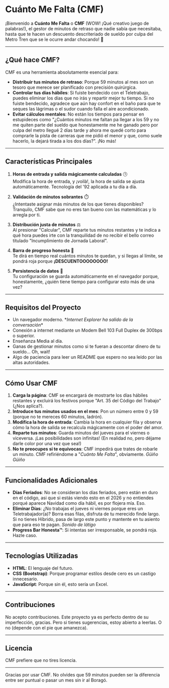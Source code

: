 # **Cuánto Me Falta (CMF)**

¡Bienvenido a **Cuánto Me Falta** o **CMF** (WOW! ¡Qué creativo juego de palabras!), el gestor de minutos de retraso que nadie sabía que necesitaba, hasta que te hacen un descuento descriteriado de sueldo por culpa del Metro Tren que se le ocurre andar chocando! 🎉 

---

## **¿Qué hace CMF?**

CMF es una herramienta absolutamente esencial para:

- **Distribuir tus minutos de retraso**: Porque 59 minutos al mes son un tesoro que merece ser planificado con precisión quirúrgica.
- **Controlar tus días hábiles**: Si fuiste bendecido con el Teletrabajo, puedes eliminar los días que no irás y repartir mejor tu tiempo. Si no fuiste bendecido, agradece que aún hay confort en el baño para que te seques las lágrimas o el sudor cuando falla el aire acondicionado.
- **Evitar cálculos mentales**: No están los tiempos para pensar en estupideces como "¿Cuántos minutos me faltan pa llegar a los 59 y no me quiten parte del sueldo que honestamente me he ganado pero por culpa del metro llegué 2 días tarde y ahora me quedé corto para comprarle la pista de carreras que me pidió el menor y que, como suele hacerlo, la dejará tirada a los dos días?". ¡No más!

---

## **Características Principales**

1. **Horas de entrada y salida mágicamente calculadas** 🕒  
   Modifica la hora de entrada, y ¡voilà!, la hora de salida se ajusta automáticamente. Tecnología del '92 aplicada a tu día a día.

2. **Validación de minutos sobrantes** ⏱️  
   ¿Intentaste asignar más minutos de los que tienes disponibles? Tranquilo, CMF sabe que no eres tan bueno con las matemáticas y lo arregla por ti.

3. **Distribución justa de minutos** ⚖️  
   Al presionar "Calcular", CMF reparte tus minutos restantes y te indica a qué hora puedes irte con la tranquilidad de no recibir el bello correo titulado "Incumplimiento de Jornada Laboral".

4. **Barra de progreso honesta** 🎯  
   Te dirá en tiempo real cuántos minutos te quedan, y si llegas al límite, se pondrá roja porque **¡DESCUENTOOOOOOOO!**

5. **Persistencia de datos** 💾  
   Tu configuración se guarda automáticamente en el navegador porque, honestamente, ¿quién tiene tiempo para configurar esto más de una vez?

---

## **Requisitos del Proyecto**

- Un navegador moderno. \**Internet Explorer ha salido de la conversación*\*
- Conexión a internet mediante un Modem Bell 103 Full Duplex de 300bps o superior.
- Enseñanza Media al día.
- Ganas de gestionar minutos como si te fueran a descontar dinero de tu sueldo... Oh, wait!
- Algo de paciencia para leer un README que espero no sea leído por las altas autoridades.

---

## **Cómo Usar CMF**

1. **Carga la página**: CMF se encargará de mostrarte los días hábiles restantes y excluirá los festivos porque "Art. 35 del Código del Trabajo" (¿Nos aplica?).
2. **Introduce tus minutos usados en el mes**: Pon un número entre 0 y 59 (porque no te mereces 60 minutos, ladrón).
3. **Modifica la hora de entrada**: Cambia la hora en cualquier fila y observa cómo la hora de salida se recalcula mágicamente con el poder del amor.
4. **Reparte tus minutos**: Guarda minutos del jueves para el viernes o viceversa. ¡Las posibilidades son infinitas! (En realidad no, pero déjame darle color por una vez que sea!)
5. **No te preocupes si te equivocas**: CMF impedirá que trates de robarle un minuto. CMF refiriéndome a "*Cuánto Me Falta*", obviamente. *Güiño* *Güiño*

---

## **Funcionalidades Adicionales**

- **Días Feriados**: No se consideran los días feriados, pero están en duro en el código, asi que si estás viendo esto en el 2026 y no entiendes porqué aparece Navidad como día hábil, es por flojera mía. Eso.
- **Eliminar Días**: ¿No trabajas el jueves ni viernes porque eres un Teletrabajador(a)? Borra esas filas, disfruta de tu merecido finde largo. Si no tienes Híbrido, pasa de largo este punto y mantente en tu asiento que para eso te pagan. *Sonido de látigo*
- **Progress Bar Honesta™**: Si intentas ser irresponsable, se pondrá roja. Hazle caso.

---

## **Tecnologías Utilizadas**

- **HTML**: El lenguaje del futuro.
- **CSS (Bootstrap)**: Porque programar estilos desde cero es un castigo innecesario.
- **JavaScript**: Porque sin él, esto sería un Excel.

---

## **Contribuciones**

No acepto contribuciones. Este proyecto ya es perfecto dentro de su imperfección, gracias. Pero si tienes sugerencias, estoy abierto a leerlas. O no (depende con el pie que amanezca). 

---

## **Licencia**

CMF prefiere que no tires licencia. 

---

Gracias por usar CMF. No olvides que 59 minutos pueden ser la diferencia entre ser puntual o pasar un mes sin ir al Boragó.
